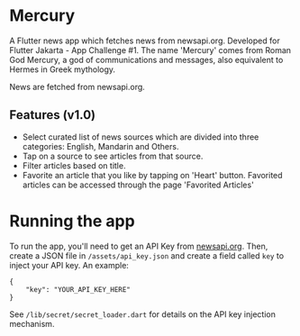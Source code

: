 # Mercury

A Flutter news app which fetches news from newsapi.org. Developed for Flutter Jakarta - App Challenge #1.
The name 'Mercury' comes from Roman God Mercury, a god of communications and messages, also equivalent to Hermes in Greek mythology. 

News are fetched from newsapi.org.

## Features (v1.0)

- Select curated list of news sources which are divided into three categories: English, Mandarin and Others.
- Tap on a source to see articles from that source. 
- Filter articles based on title.
- Favorite an article that you like by tapping on 'Heart' button. Favorited articles can be accessed through the page 'Favorited Articles'

# Running the app

To run the app, you'll need to get an API Key from [newsapi.org](https://www.newsapi.org). Then, create a JSON file in `/assets/api_key.json` and create a field called `key` to inject your API key. An example:

```
{
    "key": "YOUR_API_KEY_HERE"
}
```

See `/lib/secret/secret_loader.dart` for details on the API key injection mechanism.
